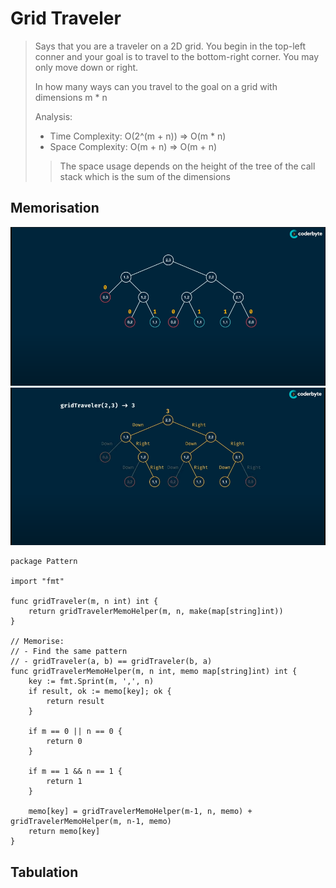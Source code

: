 # Grid Traveler
> Says that you are a traveler on a 2D grid. You begin in the top-left conner and your goal is to travel to the bottom-right corner.
> You may only move down or right.
>
> In how many ways can you travel to the goal on a grid with dimensions m * n
> 
> Analysis:
> - Time Complexity: O(2^(m + n)) => O(m * n)
> - Space Complexity: O(m + n) => O(m + n)
> > The space usage depends on the height of the tree of the call stack which is the sum of the dimensions

## Memorisation
![Grid Traveler - Calculate](../pics/gridTraveler1.png)
![Grid Traveler - Path](../pics/gridTraveler2.png)
```Golang
package Pattern

import "fmt"

func gridTraveler(m, n int) int {
	return gridTravelerMemoHelper(m, n, make(map[string]int))
}

// Memorise:
// - Find the same pattern
// - gridTraveler(a, b) == gridTraveler(b, a)
func gridTravelerMemoHelper(m, n int, memo map[string]int) int {
	key := fmt.Sprint(m, ',', n)
	if result, ok := memo[key]; ok {
		return result
	}

	if m == 0 || n == 0 {
		return 0
	}

	if m == 1 && n == 1 {
		return 1
	}

	memo[key] = gridTravelerMemoHelper(m-1, n, memo) + gridTravelerMemoHelper(m, n-1, memo)
	return memo[key]
}
```

## Tabulation
